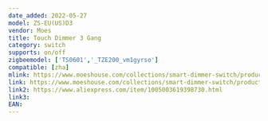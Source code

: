 ```yaml
---
date_added: 2022-05-27
model: ZS-EU(US)D3
vendor: Moes
title: Touch Dimmer 3 Gang
category: switch
supports: on/off
zigbeemodel: ['TS0601','_TZE200_vm1gyrso']
compatible: [zha]
mlink: https://www.moeshouse.com/collections/smart-dimmer-switch/products/new-zigbee-2-gang-smart-light-dimmer-switch-independent-control-smart-life-tuya-app-relay-status-backlight-switch-off-rf-remote-control-works-with-alexa-google-voice-assistants?variant=39795547045969
link: https://www.moeshouse.com/collections/smart-dimmer-switch/products/new-zigbee-2-gang-eu-smart-light-dimmer-switch-independent-control-smart-life-tuya-app-relay-status-backlight-switch-off-rf-remote-control-works-with-alexa-google-voice-assistants?variant=39795120963665
link2: https://www.aliexpress.com/item/1005003619398730.html
link3: 
EAN: 
---
```

